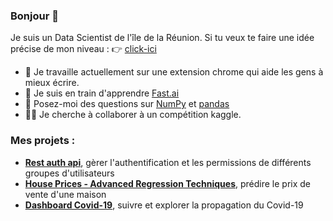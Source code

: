 ### Bonjour 👋
Je suis un Data Scientist de l'île de la Réunion. Si tu veux te faire une idée précise de mon niveau : 👉 [click-ici](https://github.com/axelearning/my-learning-path)
- 🔭 Je travaille actuellement sur une extension chrome qui aide les gens à mieux écrire.
- 🌱 Je suis en train d'apprendre [Fast.ai](https://course.fast.ai/#How-do-I-get-started?)
- 💬 Posez-moi des questions sur [NumPy](https://numpy.org/) et [pandas](https://pandas.pydata.org/)
- 👨‍💻 Je cherche à collaborer à un compétition kaggle.

### Mes projets :
- **[Rest auth api]()**, gèrer l'authentification et les permissions de différents groupes d'utilisateurs 
- **[House Prices - Advanced Regression Techniques]()**, prédire le prix de vente d'une maison
- **[Dashboard Covid-19]()**, suivre et explorer la propagation du Covid-19 
<!-- 
### Hi there 👋
I am a data scientist from Reunion Island 

- 🔭 I am currently working on a chrome extension that helps people write better  
- 🌱 I’m learning [Fast.ai](https://course.fast.ai/#How-do-I-get-started?)
- 💬 Ask me about [NumPy](https://numpy.org/) and [pandas](https://pandas.pydata.org/)
- 🧑‍💻 I’m looking to collaborate on a kaggle competition  -->


